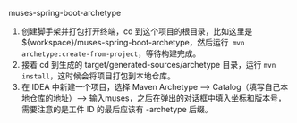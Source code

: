 muses-spring-boot-archetype

1. 创建脚手架并打包打开终端，cd 到这个项目的根目录，比如这里是 ${workspace}/muses-spring-boot-archetype，然后运行<code> mvn archetype:create-from-project</code>，等待构建完成。
2. 接着 cd 到生成的 target/generated-sources/archetype 目录，运行 <code>mvn install</code>，这时候会将项目打包到本地仓库。
3. 在 IDEA 中新建一个项目，选择 Maven Archetype --> Catalog（填写自己本地仓库的地址）--> 输入muses，之后在弹出的对话框中填入坐标和版本号，需要注意的是工件 ID 的最后应该有 -archetype 后缀。


